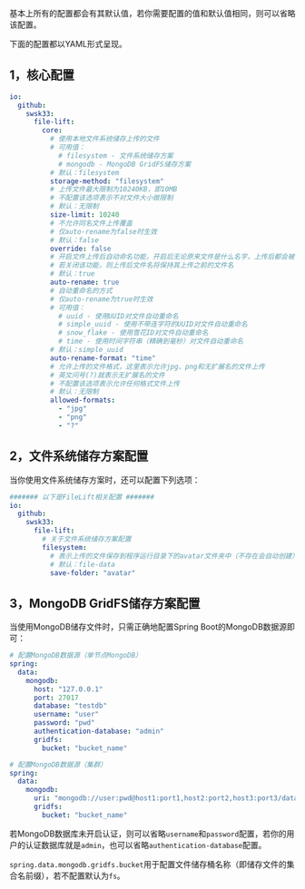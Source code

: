 基本上所有的配置都会有其默认值，若你需要配置的值和默认值相同，则可以省略该配置。

下面的配置都以YAML形式呈现。

## 1，核心配置

```yaml
io:
  github:
    swsk33:
      file-lift:
        core:
          # 使用本地文件系统储存上传的文件
          # 可用值：
            # filesystem - 文件系统储存方案
            # mongodb - MongoDB GridFS储存方案
          # 默认：filesystem
          storage-method: "filesystem"
          # 上传文件最大限制为10240KB，即10MB
          # 不配置该选项表示不对文件大小做限制
          # 默认：无限制
          size-limit: 10240
          # 不允许同名文件上传覆盖
          # 仅auto-rename为false时生效
          # 默认：false
          override: false
          # 开启文件上传后自动命名功能，开启后无论原来文件是什么名字，上传后都会被自动重命名，防止重复
          # 若关闭该功能，则上传后文件名将保持其上传之前的文件名
          # 默认：true
          auto-rename: true
          # 自动重命名的方式
          # 仅auto-rename为true时生效
          # 可用值：
            # uuid - 使用UUID对文件自动重命名
            # simple_uuid - 使用不带连字符的UUID对文件自动重命名
            # snow_flake - 使用雪花ID对文件自动重命名
            # time - 使用时间字符串（精确到毫秒）对文件自动重命名
          # 默认：simple_uuid
          auto-rename-format: "time"
          # 允许上传的文件格式，这里表示允许jpg、png和无扩展名的文件上传
          # 英文问号(?)就表示无扩展名的文件
          # 不配置该选项表示允许任何格式文件上传
          # 默认：无限制
          allowed-formats:
            - "jpg"
            - "png"
            - "?"
```

## 2，文件系统储存方案配置

当你使用文件系统储存方案时，还可以配置下列选项：

```yaml
####### 以下是FileLift相关配置 #######
io:
  github:
    swsk33:
      file-lift:
        # 关于文件系统储存方案配置
        filesystem:
          # 表示上传的文件保存到程序运行目录下的avatar文件夹中（不存在会自动创建）
          # 默认：file-data
          save-folder: "avatar"
```

## 3，MongoDB GridFS储存方案配置

当使用MongoDB储存文件时，只需正确地配置Spring Boot的MongoDB数据源即可：

```yaml
# 配置MongoDB数据源（单节点MongoDB）
spring:
  data:
    mongodb:
      host: "127.0.0.1"
      port: 27017
      database: "testdb"
      username: "user"
      password: "pwd"
      authentication-database: "admin"
      gridfs:
        bucket: "bucket_name"

# 配置MongoDB数据源（集群）
spring:
  data:
    mongodb:
      uri: "mongodb://user:pwd@host1:port1,host2:port2,host3:port3/database?authSource=authDatabase"
      gridfs:
        bucket: "bucket_name"
```

若MongoDB数据库未开启认证，则可以省略`username`和`password`配置，若你的用户的认证数据库就是`admin`，也可以省略`authentication-database`配置。

`spring.data.mongodb.gridfs.bucket`用于配置文件储存桶名称（即储存文件的集合名前缀），若不配置默认为`fs`。
